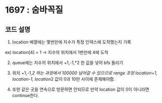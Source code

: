 # 1697 : 숨바꼭질
## 코드 설명

1. location 배열에는 몇번만에 지수가 특정 인덱스에 도착했는지 기록

ex) location[4] = 1 -> 지수의 위치에서 1번만에 4에 도착

2. queue에는 지수의 위치에서 +1,-1,*2 한 값을 넣어 bfs 돌리기

3. 위치 +1,-1,*2 하는 과정에서 100000 넘어갈 수 있으므로 range 조정
location+1, location-1, location*2 값이 0과 10만 사이에 존재해야함.

4. 또한 같은 곳을 연속으로 방문하면 안되므로 만약 location 값이 0이 아니라면 continue한다.